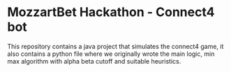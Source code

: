 # MozzartBet Hackathon -  Connect4 bot 
This repository contains a java project that simulates the connect4 game, it also contains a python file where we originally wrote the main logic, min max algorithm with alpha beta cutoff and suitable heuristics.

